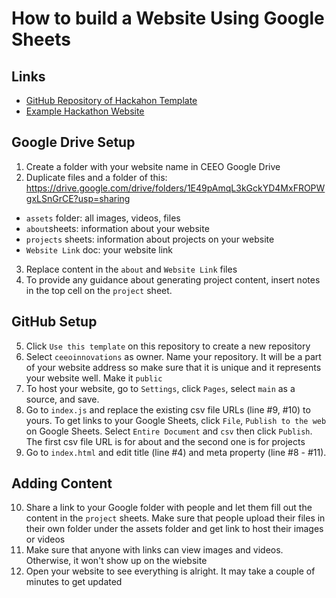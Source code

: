 # How to build a Website Using Google Sheets #

## Links ##
* [GitHub Repository of Hackahon Template](https://github.com/ceeoinnovations/hackathon-template)
* [Example Hackathon Website](https://ceeoinnovations.github.io/hackathon/)

## Google Drive Setup ##
1. Create a folder with your website name in CEEO Google Drive
2. Duplicate files and a folder of this: https://drive.google.com/drive/folders/1E49pAmqL3kGckYD4MxFROPWgxLSnGrCE?usp=sharing 
* `assets` folder: all images, videos, files
* `about`sheets: information about your website
* `projects` sheets: information about projects on your website
* `Website Link` doc: your website link
3. Replace content in the `about` and `Website Link` files
4. To provide any guidance about generating project content, insert notes in the top cell on the `project` sheet.

## GitHub Setup ##
5. Click `Use this template` on this repository to create a new repository 
6. Select `ceeoinnovations` as owner. Name your repository. It will be a part of your website address so make sure that it is unique and it represents your website well. Make it `public`
7. To host your website, go to `Settings`, click `Pages`, select `main` as a source, and save.
8. Go to `index.js` and replace the existing csv file URLs (line #9, #10) to yours. To get links to your Google Sheets, click `File`, `Publish to the web` on Google Sheets. Select `Entire Document` and `csv` then click `Publish`. The first csv file URL is for about and the second one is for projects
9. Go to `index.html` and edit title (line #4) and meta property (line #8 - #11). 

## Adding Content ##
10. Share a link to your Google folder with people and let them fill out the content in the `project` sheets. Make sure that people upload their files in their own folder under the assets folder and get link to host their images or videos
11. Make sure that anyone with links can view images and videos. Otherwise, it won't show up on the wiebsite
12. Open your website to see everything is alright. It may take a couple of minutes to get updated

